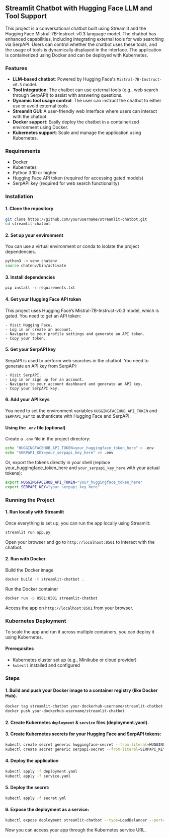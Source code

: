 ## Streamlit Chatbot with Hugging Face LLM and Tool Support

This project is a conversational chatbot built using Streamlit and the Hugging Face Mistral-7B-Instruct-v0.3 language model. The chatbot has enhanced capabilities, including integrating external tools for web searching via SerpAPI. Users can control whether the chatbot uses these tools, and the usage of tools is dynamically displayed in the interface. The application is containerized using Docker and can be deployed with Kubernetes.

### Features

- **LLM-based chatbot**: Powered by Hugging Face's `Mistral-7B-Instruct-v0.3` model.
- **Tool integration**: The chatbot can use external tools (e.g., web search through SerpAPI) to assist with answering questions.
- **Dynamic tool usage control**: The user can instruct the chatbot to either use or avoid external tools.
- **Streamlit GUI**: A user-friendly web interface where users can interact with the chatbot.
- **Docker support**: Easily deploy the chatbot in a containerized environment using Docker.
- **Kubernetes support**: Scale and manage the application using Kubernetes.

### Requirements

- Docker
- Kubernetes
- Python 3.10 or higher
- Hugging Face API token (required for accessing gated models)
- SerpAPI key (required for web search functionality)

### Installation

#### 1. Clone the repository
```bash
git clone https://github.com/yourusername/streamlit-chatbot.git
cd streamlit-chatbot
```
#### 2. Set up your environment
You can use a virtual environment or conda to isolate the project dependencies.
```bash
python3 -m venv chatenv
source chatenv/bin/activate
```
#### 3. Install dependencies
```bash
pip install -r requirements.txt
```

#### 4. Get your Hugging Face API token
This project uses Hugging Face’s Mistral-7B-Instruct-v0.3 model, which is gated. You need to get an API token:

	- Visit Hugging Face.
	- Log in or create an account.
	- Navigate to your profile settings and generate an API token.
	- Copy your token.

#### 5. Get your SerpAPI key
SerpAPI is used to perform web searches in the chatbot. You need to generate an API key from SerpAPI:

	- Visit SerpAPI.
	- Log in or sign up for an account.
	- Navigate to your account dashboard and generate an API key.
	- Copy your SerpAPI key.

#### 6. Add your API keys
You need to set the environment variables `HUGGINGFACEHUB_API_TOKEN` and `SERPAPI_KEY` to authenticate with Hugging Face and SerpAPI.
#### Using the `.env` file (optional)
Create a `.env` file in the project directory:
```bash
echo "HUGGINGFACEHUB_API_TOKEN=your_huggingface_token_here" > .env
echo "SERPAPI_KEY=your_serpapi_key_here" >> .env
```
Or, export the tokens directly in your shell (replace your_huggingface_token_here and `your_serpapi_key_here` with your actual tokens):
```bash
export HUGGINGFACEHUB_API_TOKEN="your_huggingface_token_here"
export SERPAPI_KEY="your_serpapi_key_here"
```
         
### Running the Project
#### 1. Run locally with Streamlit
Once everything is set up, you can run the app locally using Streamlit:
```bash
streamlit run app.py
```
Open your browser and go to `http://localhost:8501` to interact with the chatbot.
       
#### 2. Run with Docker
Build the Docker image
```bash
docker build -t streamlit-chatbot .
```
Run the Docker container
```bash
docker run -p 8501:8501 streamlit-chatbot
```
Access the app on `http://localhost:8501` from your browser.
       
### Kubernetes Deployment
To scale the app and run it across multiple containers, you can deploy it using Kubernetes.

#### Prerequisites
- Kubernetes cluster set up (e.g., Minikube or cloud provider)
- `kubectl` installed and configured

### Steps
#### 1. Build and push your Docker image to a container registry (like Docker Hub).
```bash
docker tag streamlit-chatbot your-dockerhub-username/streamlit-chatbot
docker push your-dockerhub-username/streamlit-chatbot
```
#### 2. Create Kubernetes `deployment` & `service` files (deployment.yaml).
#### 3. Create Kubernetes secrets for your Hugging Face and SerpAPI tokens:
```bash
kubectl create secret generic huggingface-secret --from-literal=HUGGINGFACEHUB_API_TOKEN=your_huggingface_token_here
kubectl create secret generic serpapi-secret --from-literal=SERPAPI_KEY=your_serpapi_key_here
```

#### 4. Deploy the application
```bash
kubectl apply -f deployment.yaml
kubectl apply -f service.yaml
```             

#### 5. Deploy the secret:
```bash
kubectl apply -f secret.yml
```

#### 6. Expose the deployment as a service:
```bash
kubectl expose deployment streamlit-chatbot --type=LoadBalancer --port=80 --target-port=8501
``` 
Now you can access your app through the Kubernetes service URL.




